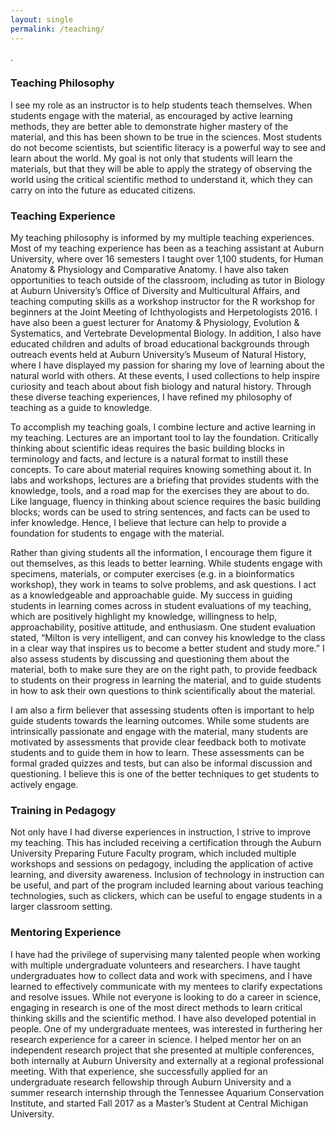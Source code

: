 ```yaml
---
layout: single
permalink: /teaching/
---
```

.
### Teaching Philosophy

I see my role as an instructor is to help students teach themselves. When students engage with the material, as encouraged by active learning methods, they are better able to demonstrate higher mastery of the material, and this has been shown to be true in the sciences. Most students do not become scientists, but scientific literacy is a powerful way to see and learn about the world. My goal is not only that students will learn the materials, but that they will be able to apply the strategy of observing the world using the critical scientific method to understand it, which they can carry on into the future as educated citizens.

### Teaching Experience
My teaching philosophy is informed by my multiple teaching experiences. Most of my teaching experience has been as a teaching assistant at Auburn University, where over 16 semesters I taught over 1,100 students, for Human Anatomy & Physiology and Comparative Anatomy. I have also taken opportunities to teach outside of the classroom, including as tutor in Biology at Auburn University’s Office of Diversity and Multicultural Affairs, and teaching computing skills as a workshop instructor for the R workshop for beginners at the Joint Meeting of Ichthyologists and Herpetologists 2016. I have also been a guest lecturer for Anatomy & Physiology, Evolution & Systematics, and Vertebrate Developmental Biology. In addition, I also have educated children and adults of broad educational backgrounds through outreach events held at Auburn University’s Museum of Natural History, where I have displayed my passion for sharing my love of learning about the natural world with others. At these events, I used collections to help inspire curiosity and teach about about fish biology and natural history. Through these diverse teaching experiences, I have refined my philosophy of teaching as a guide to knowledge.

To accomplish my teaching goals, I combine lecture and active learning in my teaching. Lectures are an important tool to lay the foundation. Critically thinking about scientific ideas requires the basic building blocks in terminology and facts, and lecture is a natural format to instill these concepts. To care about material requires knowing something about it. In labs and workshops, lectures are a briefing that provides students with the knowledge, tools, and a road map for the exercises they are about to do. Like language, fluency in thinking about science requires the basic building blocks; words can be used to string sentences, and facts can be used to infer knowledge. Hence, I believe that lecture can help to provide a foundation for students to engage with the material. 

Rather than giving students all the information, I encourage them figure it out themselves, as this leads to better learning. While students engage with specimens, materials, or computer exercises (e.g. in a bioinformatics workshop), they work in teams to solve problems, and ask questions. I act as a knowledgeable and approachable guide. My success in guiding students in learning comes across in student evaluations of my teaching, which are positively highlight my knowledge, willingness to help, approachability, positive attitude, and enthusiasm. One student evaluation stated, “Milton is very intelligent, and can convey his knowledge to the class in a clear way that inspires us to become a better student and study more.” I also assess students by discussing and questioning them about the material, both to make sure they are on the right path, to provide feedback to students on their progress in learning the material, and to guide students in how to ask their own questions to think scientifically about the material.

I am also a firm believer that assessing students often is important to help guide students towards the learning outcomes. While some students are intrinsically passionate and engage with the material, many students are motivated by assessments that provide clear feedback both to motivate students and to guide them in how to learn. These assessments can be formal graded quizzes and tests, but can also be informal discussion and questioning. I believe this is one of the better techniques to get students to actively engage.

### Training in Pedagogy
Not only have I had diverse experiences in instruction, I strive to improve my teaching. This has included receiving a certification through the Auburn University Preparing Future Faculty program, which included multiple workshops and sessions on pedagogy, including the application of active learning, and diversity awareness. Inclusion of technology in instruction can be useful, and part of the program included learning about various teaching technologies, such as clickers, which can be useful to engage students in a larger classroom setting.

### Mentoring Experience
I have had the privilege of supervising many talented people when working with multiple undergraduate volunteers and researchers. I have taught undergraduates how to collect data and work with specimens, and I have learned to effectively communicate with my mentees to clarify expectations and resolve issues. While not everyone is looking to do a career in science, engaging in research is one of the most direct methods to learn critical thinking skills and the scientific method. I have also developed potential in people. One of my undergraduate mentees, was interested in furthering her research experience for a career in science. I helped mentor her on an independent research project that she presented at multiple conferences, both internally at Auburn University and externally at a regional professional meeting. With that experience, she successfully applied for an undergraduate research fellowship through Auburn University and a summer research internship through the Tennessee Aquarium Conservation Institute, and started Fall 2017 as a Master’s Student at Central Michigan University.
